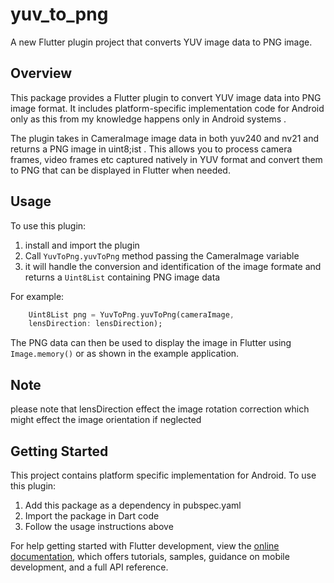 # yuv_to_png

A new Flutter plugin project that converts YUV image data to PNG image. 

## Overview

This package provides a Flutter plugin to convert YUV image data into PNG image format. It includes platform-specific implementation code for Android only as this from my knowledge happens only in Android systems . 

The plugin takes in CameraImage image data in both yuv240 and nv21 and returns a PNG image in uint8;ist . This allows you to process camera frames, video frames etc captured natively in YUV format and convert them to PNG that can be displayed in Flutter when needed.

## Usage

To use this plugin:

1. install and import the plugin
2. Call `YuvToPng.yuvToPng` method passing the CameraImage variable
3. it will handle the conversion and identification of the image formate and returns a `Uint8List` containing PNG image data

For example:

```dart
    Uint8List png = YuvToPng.yuvToPng(cameraImage,
    lensDirection: lensDirection);
```

The PNG data can then be used to display the image in Flutter using `Image.memory()` or as shown in the example application.

## Note

please note that lensDirection effect the image rotation correction which might effect the image orientation if neglected

## Getting Started

This project contains platform specific implementation for Android. To use this plugin:

1. Add this package as a dependency in pubspec.yaml
2. Import the package in Dart code
3. Follow the usage instructions above

For help getting started with Flutter development, view the
[online documentation](https://flutter.dev/docs), which offers tutorials,
samples, guidance on mobile development, and a full API reference.

